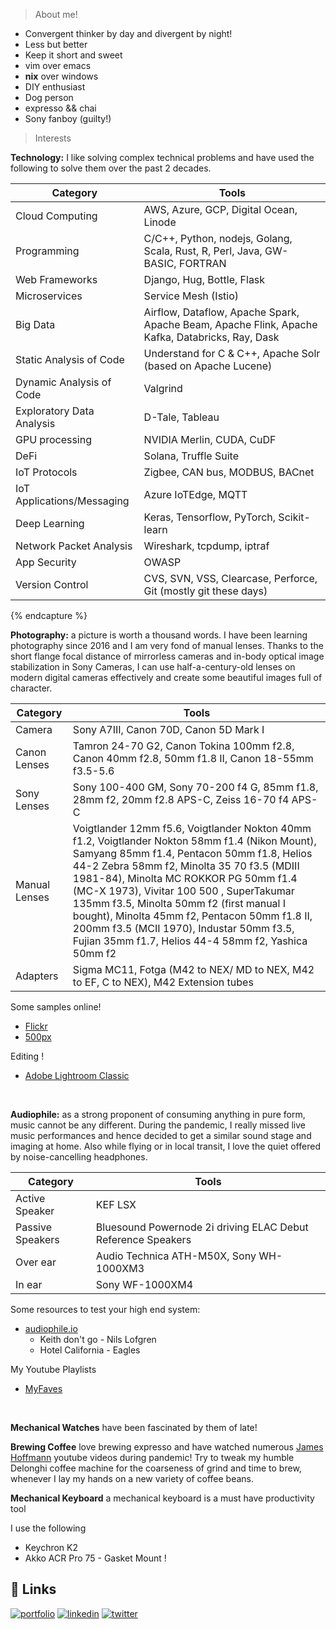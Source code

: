 > About me!

* Convergent thinker by day and divergent by night!
* Less but better
* Keep it short and sweet
* vim over emacs
* **nix** over windows
* DIY enthusiast
* Dog person
* expresso && chai
* Sony fanboy (guilty!)

> Interests

**Technology:** I like solving complex technical problems and have used the following to solve them over the past 2 decades.


|Category| Tools|
|-|-|
|Cloud Computing|AWS, Azure, GCP, Digital Ocean, Linode|
|Programming|C/C++, Python, nodejs, Golang, Scala, Rust, R, Perl, Java, GW-BASIC, FORTRAN|
|Web Frameworks|Django, Hug, Bottle, Flask|
|Microservices|Service Mesh (Istio)|
|Big Data|Airflow, Dataflow, Apache Spark, Apache Beam, Apache Flink, Apache Kafka, Databricks, Ray, Dask|
|Static Analysis of Code|Understand for C & C++, Apache Solr (based on Apache Lucene)|
|Dynamic Analysis of Code|Valgrind|
|Exploratory Data Analysis|D-Tale, Tableau|
|GPU processing|NVIDIA Merlin, CUDA, CuDF|
|DeFi|Solana, Truffle Suite|
|IoT Protocols|Zigbee, CAN bus, MODBUS, BACnet|
|IoT Applications/Messaging|Azure IoTEdge, MQTT|
|Deep Learning|Keras, Tensorflow, PyTorch, Scikit-learn|
|Network Packet Analysis|Wireshark, tcpdump, iptraf|
|App Security|OWASP|
|Version Control|CVS, SVN, VSS, Clearcase, Perforce, Git (mostly git these days)|
{% endcapture %}
<br>

**Photography:** a picture is worth a thousand words. I have been learning photography since 2016 and I am very fond of manual lenses. Thanks to the short flange focal distance of mirrorless cameras and in-body optical image stabilization in Sony Cameras, I can use half-a-century-old lenses on modern digital cameras effectively and create some beautiful images full of character.


|Category| Tools|
|--------|------|
|Camera| Sony A7III, Canon 70D, Canon 5D Mark I|
|Canon Lenses|Tamron 24-70 G2, Canon Tokina 100mm f2.8, Canon 40mm f2.8, 50mm f1.8 II, Canon 18-55mm f3.5-5.6|
|Sony Lenses|Sony 100-400 GM, Sony 70-200 f4 G, 85mm f1.8, 28mm f2, 20mm f2.8 APS-C, Zeiss 16-70 f4 APS-C |
|Manual Lenses|Voigtlander 12mm f5.6, Voigtlander Nokton 40mm f1.2, Voigtlander Nokton 58mm f1.4 (Nikon Mount), Samyang 85mm f1.4, Pentacon 50mm f1.8, Helios 44-2 Zebra  58mm f2, Minolta 35 70 f3.5 (MDIII 1981-84), Minolta MC ROKKOR PG 50mm f1.4 (MC-X 1973), Vivitar 100 500 , SuperTakumar 135mm f3.5, Minolta 50mm f2 (first manual I bought), Minolta 45mm f2, Pentacon 50mm f1.8 II, 200mm f3.5 (MCII 1970), Industar 50mm f3.5, Fujian 35mm f1.7, Helios 44-4 58mm f2, Yashica 50mm f2|
|Adapters|Sigma MC11, Fotga (M42 to NEX/ MD to NEX, M42 to EF, C to NEX), M42 Extension tubes|

Some samples online!

* [Flickr](https://flickr.com/photos/abhishesh-sharma/)
* [500px](https://500px.com/p/AbhisheshSharma)

Editing !

* [Adobe Lightroom Classic](https://lightroom.adobe.com/)
<br>

**Audiophile:** as a strong proponent of consuming anything in pure form, music cannot be any different. During the pandemic, I really missed live music performances and hence decided to get a similar sound stage and imaging at home. Also while flying or in local transit, I love the quiet offered by noise-cancelling headphones.


|Category| Tools|
|-|-|
|Active Speaker| KEF LSX|
|Passive Speakers| Bluesound Powernode 2i driving ELAC Debut Reference Speakers|
|Over ear|Audio Technica ATH-M50X, Sony WH-1000XM3|
|In ear|Sony WF-1000XM4|

Some resources to test your high end system:

* [audiophile.io](https://audiophilemusic.io/portfolio/top-10-samplers-for-test-high-end-system/)
  * Keith don't go - Nils Lofgren
  * Hotel California - Eagles

My Youtube Playlists

* [MyFaves](https://youtube.com/playlist?list=PLj55yZwiFXSTzrE8k7Lse6HNOzAnYGBXq)
<br>

**Mechanical Watches** have been fascinated by them of late!
<br>

**Brewing Coffee** love brewing expresso and have watched numerous [James Hoffmann](https://www.jameshoffmann.co.uk/) youtube videos during pandemic! Try to tweak my humble Delonghi coffee machine for the coarseness of grind and time to brew, whenever I lay my hands on a new variety of coffee beans.
<br>

**Mechanical Keyboard** a mechanical keyboard is a must have productivity tool

I use the following
* Keychron K2
* Akko ACR Pro 75 - Gasket Mount !


## 🔗 Links

[![portfolio](https://img.shields.io/badge/my_portfolio-000?style=for-the-badge&logo=ko-fi&logoColor=white)](https://abhishesh.com/)
[![linkedin](https://img.shields.io/badge/linkedin-0A66C2?style=for-the-badge&logo=linkedin&logoColor=white)](https://www.linkedin.com/in/abhishesh)
[![twitter](https://img.shields.io/badge/twitter-1DA1F2?style=for-the-badge&logo=twitter&logoColor=white)](https://twitter.com/abhishesh)
